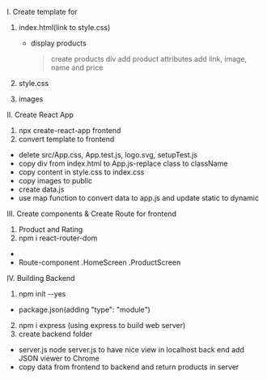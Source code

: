 I. Create template for

1. index.html(link to style.css)

   - display products
     > create products div
     > add product attributes
     > add link, image, name and price

2. style.css
3. images

II. Create React App

1. npx create-react-app frontend
2. convert template to frontend

- delete src/App.css, App.test.js, logo.svg, setupTest.js
- copy div from index.html to App.js-replace class to className
- copy content in style.css to index.css
- copy images to public
- create data.js
- use map function to convert data to app.js and update static to dynamic

III. Create components & Create Route for frontend

1. Product and Rating
2. npm i react-router-dom

- <BrowserRouter></BrowserRouter>
- Route-component
  .HomeScreen
  .ProductScreen

IV. Building Backend

1. npm init --yes

- package.json(adding "type": "module")

2. npm i express (using express to build web server)
3. create backend folder

- server.js
  node server.js
  to have nice view in localhost back end add JSON viewer to Chrome
- copy data from frontend to backend and return products in server
